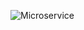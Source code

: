 ![Microservice](https://user-images.githubusercontent.com/103570834/175769515-e9f4b4a9-c341-41ec-bb9b-6cda2bbc786a.PNG)
